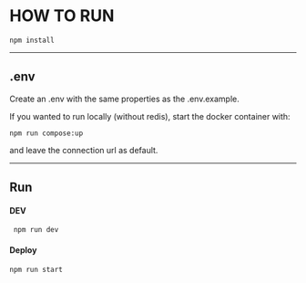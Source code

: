 # HOW TO RUN
```
npm install
```
---
## .env
Create an .env with the same properties as the .env.example.

If you wanted to run locally (without redis), start the docker container with:
 ```
npm run compose:up
```
and leave the connection url as default.

---
## Run
#### DEV
```
 npm run dev
```

#### Deploy
```
npm run start
```